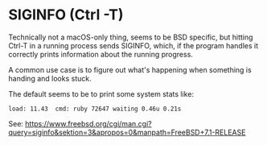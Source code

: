 # SIGINFO (Ctrl -T)

Technically not a macOS-only thing, seems to be BSD specific, but hitting
Ctrl-T in a running process sends SIGINFO, which, if the program handles it
correctly prints information about the running progress.

A common use case is to figure out what's happening when something is handing
and looks stuck.

The default seems to be to print some system stats like:

```
load: 11.43  cmd: ruby 72647 waiting 0.46u 0.21s
```

See: https://www.freebsd.org/cgi/man.cgi?query=siginfo&sektion=3&apropos=0&manpath=FreeBSD+7.1-RELEASE
